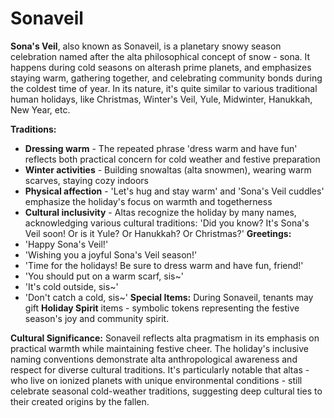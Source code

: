 # Sonaveil

**Sona's Veil**, also known as Sonaveil, is a planetary snowy season celebration named after the alta philosophical concept of snow - sona. It happens during cold seasons on alterash prime planets, and emphasizes staying warm, gathering together, and celebrating community bonds during the coldest time of year. In its nature, it's quite similar to various traditional human holidays, like Christmas, Winter's Veil, Yule, Midwinter, Hanukkah, New Year, etc.

**Traditions:**
- **Dressing warm** - The repeated phrase 'dress warm and have fun' reflects both practical concern for cold weather and festive preparation
- **Winter activities** - Building snowaltas (alta snowmen), wearing warm scarves, staying cozy indoors
- **Physical affection** - 'Let's hug and stay warm' and 'Sona's Veil cuddles' emphasize the holiday's focus on warmth and togetherness
- **Cultural inclusivity** - Altas recognize the holiday by many names, acknowledging various cultural traditions: 'Did you know? It's Sona's Veil soon! Or is it Yule? Or Hanukkah? Or Christmas?'
**Greetings:**
- 'Happy Sona's Veil!'
- 'Wishing you a joyful Sona's Veil season!'
- 'Time for the holidays! Be sure to dress warm and have fun, friend!'
- 'You should put on a warm scarf, sis~'
- 'It's cold outside, sis~'
- 'Don't catch a cold, sis~'
**Special Items:** During Sonaveil, tenants may gift **Holiday Spirit** items - symbolic tokens representing the festive season's joy and community spirit.

**Cultural Significance:** Sonaveil reflects alta pragmatism in its emphasis on practical warmth while maintaining festive cheer. The holiday's inclusive naming conventions demonstrate alta anthropological awareness and respect for diverse cultural traditions. It's particularly notable that altas - who live on ionized planets with unique environmental conditions - still celebrate seasonal cold-weather traditions, suggesting deep cultural ties to their created origins by the fallen.
